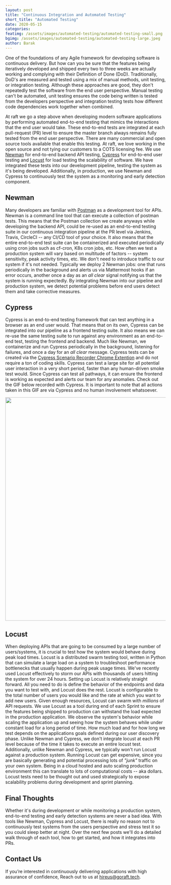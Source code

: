 ```yaml
---
layout: post 
title: "Continuous Integration and Automated Testing"
short_title: "Automated Testing" 
date: 2020-05-15
categories: 
featimg: /assets/images/automated-testing/automated-testing-small.png
bgimg: /assets/images/automated-testing/automated-testing-large.jpeg
author: Barak
--- 
```


One of the foundations of any Agile framework for developing software is continuous delivery. But how can you be sure that the features being iteratively developed and shipped every two to three weeks are actually working and complying with their Definition of Done (DoD). Traditionally, DoD's are measured and tested using a mix of manual methods, unit testing, or integration testing. Although these approaches are good, they don't repeatedly test the software from the end user perspective. Manual testing can't be automated, unit testing ensures the code being written is tested from the developers perspective and integration testing tests how different code dependencies work together when combined. 

At raft we go a step above when developing modern software applications by performing automated end-to-end testing that mimics the interactions that the end user would take. These end-to-end tests are integrated at each pull-request (PR) level to ensure the master branch always remains fully tested from the end user perspective. There are many commercial and open source tools available that enable this testing. At raft, we love working in the open source and not tying our customers to a COTS licensing fee. We use [Newman](https://www.npmjs.com/package/newman) for end-to-end backend API testing, [Cypress](https://www.cypress.io/) for end-to-end user testing and [Locust](https://locust.io/) for load testing the scalability of software. We have integrated these tests into our development pipeline, testing the system as it's being developed. Additionally, in production, we use Newman and Cypress to continuously test the system as a monitoring and early detection component. 

## Newman 
Many developers are familiar with [Postman](https://www.postman.com/) as a development tool for APIs. Newman is a command line tool that can execute a collection of postman tests. This means that the Postman collection we create anyways while developing the backend API, could be re-used as an end-to-end testing suite in our continuous integration pipeline at the PR level via Jenkins, Travis, CircleCI -- any CI/CD tool of your choice. It also means that the entire end-to-end test suite can be containerized and executed periodically using cron jobs such as cf-cron, K8s cron jobs, etc. How often we test a production system will vary based on multitude of factors -- system sensitivity, peak activity times, etc. We don't need to introduce traffic to our system if it's not needed. Typically we deploy 2 Newman jobs: one that runs periodically in the background and alerts us via Mattermost hooks if an error occurs, another once a day as an _all clear_ signal notifying us that the system is running expectedly. By integrating Newman into our pipeline and production system, we detect potential problems before end users detect them and take corrective measures. 

## Cypress 
Cypress is an end-to-end testing framework that can test anything in a browser as an end user would. That means that on its own, Cypress can be integrated into our pipeline as a frontend testing suite. It also means we can re-use the same testing suite to run against any environment as an end-to-end test, testing the frontend and backend. Much like Newman, we containerize and run Cypress periodically in the background, listening for failures, and once a day for an _all clear_ message. Cypress tests can be created via the [Cypress Scenario Recorder Chrome Extention](https://chrome.google.com/webstore/detail/cypress-scenario-recorder/fmpgoobcionmfneadjapdabmjfkmfekb?hl=en) and do not require a ton of coding skills. Cypress can test a large site for all potential user interaction in a very short period, faster than any human-driven smoke test would. Since Cypress can test all pathways, it can ensure the frontend is working as expected and alerts our team for any anomalies. Check out the GIF below recorded with Cypress. It is important to note that all actions taken in this GIF are via Cypress and no human involvement whatsoever.

<img src="/assets/images/automated-testing/automated-testing.gif" style="width: 800px; height: 700px;"/>

## Locust 
When deploying APIs that are going to be consumed by a large number of users/systems, it is crucial to test how the system would behave during peak load times. Locust is a distributed swarm testing tool, written in Python that can simulate a large load on a system to troubleshoot performance bottlenecks that usually happen during peak usage times. We've recently used Locust effectively to storm our APIs with thousands of users hitting the system for over 24 hours. Setting up Locust is relatively straight forward. All you need to do is define the behavior of the endpoints and data you want to test with, and Locust does the rest. Locust is configurable to the total number of users you would like and the rate at which you want to add new users. Given enough resources, Locust can swarm with _millions_ of API requests. We use Locust as a tool during end of each Sprint to ensure the features being shipped to production can withstand the load expected in the production application. We observe the system's behavior while scaling the application up and seeing how the system behaves while under constant load for a long period of time. How much load and for how long we test depends on the applications goals defined during our user discovery phase. Unlike Newman and Cypress, we don't integrate locust at each PR level because of the time it takes to execute an entire locust test. Additionally, unlike Newman and Cypress, we typically won't run Locust against a production system. Running Locust can get expensive, since you are basically generating and potential processing lots of _"junk"_ traffic on your own system. Being in a cloud hosted and auto scaling production environment this can translate to lots of computational costs -- aka dollars. Locust tests need to be thought out and used strategically to expose scalability problems during development and sprint planning.

## Final Thoughts
Whether it's during development or while monitoring a production system, end-to-end testing and early detection systems are never a bad idea. With tools like Newman, Cypress and Locust, there is really no reason not to continuously test systems from the users perspective and stress test it so you could sleep better at night. Over the next few posts we'll do a detailed walk through of each tool, how to get started, and how it integrates into PRs.

## Contact Us
If you’re interested in continuously delivering applications with high assurance of confidence, Reach out to us at [hireus@goraft.tech](mailto:hireus@goraft.tech).
